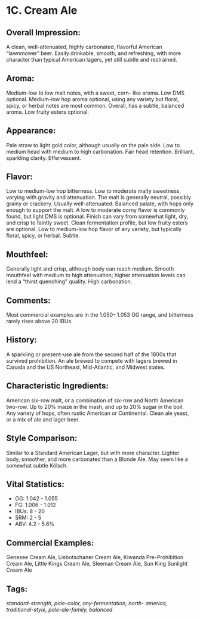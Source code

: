 # 1C. Cream Ale

## Overall Impression: 

A clean, well-attenuated, highly carbonated, flavorful American “lawnmower” beer. Easily drinkable, smooth, and refreshing, with more character than typical American lagers, yet still subtle and restrained.

## Aroma: 

Medium-low to low malt notes, with a sweet, corn- like aroma. Low DMS optional. Medium-low hop aroma optional, using any variety but floral, spicy, or herbal notes are most common. Overall, has a subtle, balanced aroma. Low fruity esters optional.

## Appearance: 

Pale straw to light gold color, although usually on the pale side. Low to medium head with medium to high carbonation. Fair head retention. Brilliant, sparkling clarity. Effervescent.

## Flavor: 

Low to medium-low hop bitterness. Low to moderate malty sweetness, varying with gravity and attenuation. The malt is generally neutral, possibly grainy or crackery. Usually well-attenuated. Balanced palate, with hops only enough to support the malt. A low to moderate corny flavor is commonly found, but light DMS is optional. Finish can vary from somewhat light, dry, and crisp to faintly sweet. Clean fermentation profile, but low fruity esters are optional. Low to medium-low hop flavor of any variety, but typically floral, spicy, or herbal. Subtle.

## Mouthfeel: 

Generally light and crisp, although body can reach medium. Smooth mouthfeel with medium to high attenuation; higher attenuation levels can lend a “thirst quenching” quality. High carbonation.

## Comments: 

Most commercial examples are in the 1.050– 1.053 OG range, and bitterness rarely rises above 20 IBUs.

## History: 

A sparkling or present-use ale from the second half of the 1800s that survived prohibition. An ale brewed to compete with lagers brewed in Canada and the US Northeast, Mid-Atlantic, and Midwest states.

## Characteristic Ingredients: 

American six-row malt, or a combination of six-row and North American two-row. Up to 20% maize in the mash, and up to 20% sugar in the boil. Any variety of hops, often rustic American or Continental. Clean ale yeast, or a mix of ale and lager beer.

## Style Comparison: 

Similar to a Standard American Lager, but with more character. Lighter body, smoother, and more carbonated than a Blonde Ale. May seem like a somewhat subtle Kölsch.

## Vital Statistics:	
- OG:	1.042 - 1.055 
- FG:	1.006 - 1.012
- IBUs: 8 - 20	
- SRM: 2 - 5	
- ABV:	4.2 - 5.6%

## Commercial Examples: 

Genesee Cream Ale, Liebotschaner Cream Ale, Kiwanda Pre-Prohibition Cream Ale, Little Kings Cream Ale, Sleeman Cream Ale, Sun King Sunlight Cream Ale

## Tags: 

_standard-strength, pale-color, any-fermentation, north- america, traditional-style, pale-ale-family, balanced_
